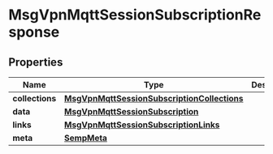 
# MsgVpnMqttSessionSubscriptionResponse

## Properties
Name | Type | Description | Notes
------------ | ------------- | ------------- | -------------
**collections** | [**MsgVpnMqttSessionSubscriptionCollections**](MsgVpnMqttSessionSubscriptionCollections.md) |  |  [optional]
**data** | [**MsgVpnMqttSessionSubscription**](MsgVpnMqttSessionSubscription.md) |  |  [optional]
**links** | [**MsgVpnMqttSessionSubscriptionLinks**](MsgVpnMqttSessionSubscriptionLinks.md) |  |  [optional]
**meta** | [**SempMeta**](SempMeta.md) |  | 




